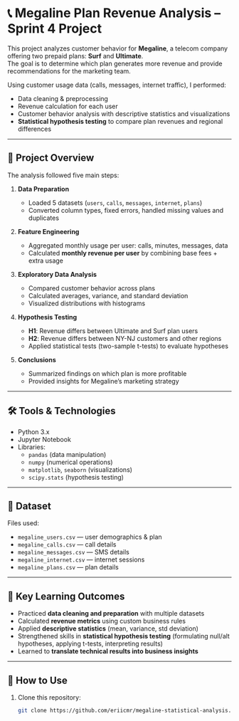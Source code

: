 # 📞 Megaline Plan Revenue Analysis – Sprint 4 Project  

This project analyzes customer behavior for **Megaline**, a telecom company offering two prepaid plans: **Surf** and **Ultimate**.  
The goal is to determine which plan generates more revenue and provide recommendations for the marketing team.  

Using customer usage data (calls, messages, internet traffic), I performed:  
- Data cleaning & preprocessing  
- Revenue calculation for each user  
- Customer behavior analysis with descriptive statistics and visualizations  
- **Statistical hypothesis testing** to compare plan revenues and regional differences  

---

## 📌 Project Overview  

The analysis followed five main steps:  

1. **Data Preparation**  
   - Loaded 5 datasets (`users`, `calls`, `messages`, `internet`, `plans`)  
   - Converted column types, fixed errors, handled missing values and duplicates  

2. **Feature Engineering**  
   - Aggregated monthly usage per user: calls, minutes, messages, data  
   - Calculated **monthly revenue per user** by combining base fees + extra usage  

3. **Exploratory Data Analysis**  
   - Compared customer behavior across plans  
   - Calculated averages, variance, and standard deviation  
   - Visualized distributions with histograms  

4. **Hypothesis Testing**  
   - **H1**: Revenue differs between Ultimate and Surf plan users  
   - **H2**: Revenue differs between NY-NJ customers and other regions  
   - Applied statistical tests (two-sample t-tests) to evaluate hypotheses  

5. **Conclusions**  
   - Summarized findings on which plan is more profitable  
   - Provided insights for Megaline’s marketing strategy  

---

## 🛠️ Tools & Technologies  
- Python 3.x  
- Jupyter Notebook  
- Libraries:  
  - `pandas` (data manipulation)  
  - `numpy` (numerical operations)  
  - `matplotlib`, `seaborn` (visualizations)  
  - `scipy.stats` (hypothesis testing)  

---

## 📂 Dataset  

Files used:  
- `megaline_users.csv` — user demographics & plan  
- `megaline_calls.csv` — call details  
- `megaline_messages.csv` — SMS details  
- `megaline_internet.csv` — internet sessions  
- `megaline_plans.csv` — plan details  

---

## 🎯 Key Learning Outcomes  
- Practiced **data cleaning and preparation** with multiple datasets  
- Calculated **revenue metrics** using custom business rules  
- Applied **descriptive statistics** (mean, variance, std deviation)  
- Strengthened skills in **statistical hypothesis testing** (formulating null/alt hypotheses, applying t-tests, interpreting results)  
- Learned to **translate technical results into business insights**  

---

## 🚀 How to Use  
1. Clone this repository:  
   ```bash
   git clone https://github.com/eriicmr/megaline-statistical-analysis.git
